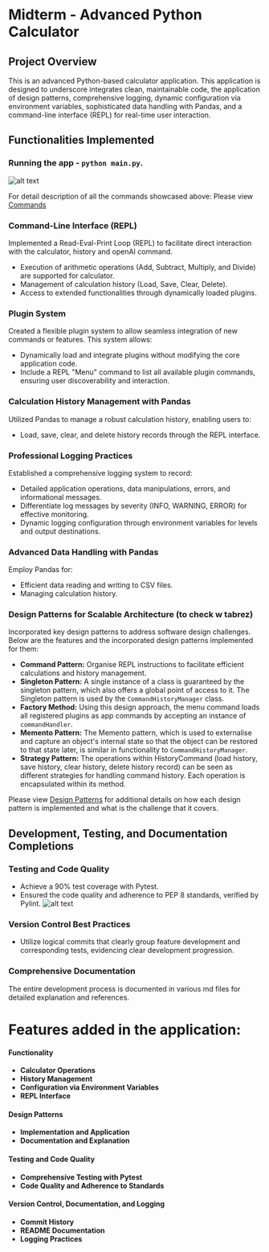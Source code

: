 # Midterm - Advanced Python Calculator

## Project Overview
This is an advanced Python-based calculator application. This application is designed to underscore integrates clean, maintainable code, the application of design patterns, comprehensive logging, dynamic configuration via environment variables, sophisticated data handling with Pandas, and a command-line interface (REPL) for real-time user interaction.

## Functionalities Implemented
### Running the app - `python main.py`.

![alt text](<md-docs/Screenshot 2024-03-29 at 7.11.42 PM.png>)

For detail description of all the commands showcased above: Please view [Commands](md-docs/commands.md)

### Command-Line Interface (REPL)
Implemented a Read-Eval-Print Loop (REPL) to facilitate direct interaction with the calculator, history and openAI command.
- Execution of arithmetic operations (Add, Subtract, Multiply, and Divide) are supported for calculator.
- Management of calculation history (Load, Save, Clear, Delete).
- Access to extended functionalities through dynamically loaded plugins.

### Plugin System
Created a flexible plugin system to allow seamless integration of new commands or features. This system allows:
- Dynamically load and integrate plugins without modifying the core application code.
- Include a REPL  "Menu" command to list all available plugin commands, ensuring user discoverability and interaction. 

### Calculation History Management with Pandas
Utilized Pandas to manage a robust calculation history, enabling users to:
- Load, save, clear, and delete history records through the REPL interface.

### Professional Logging Practices
Established a comprehensive logging system to record:
- Detailed application operations, data manipulations, errors, and informational messages.
- Differentiate log messages by severity (INFO, WARNING, ERROR) for effective monitoring.
- Dynamic logging configuration through environment variables for levels and output destinations.

### Advanced Data Handling with Pandas
Employ Pandas for:
- Efficient data reading and writing to CSV files.
- Managing calculation history.

### Design Patterns for Scalable Architecture (to check w tabrez)
Incorporated key design patterns to address software design challenges. Below are the features and the incorporated design patterns implemented for them:
- **Command Pattern:** Organise REPL instructions to facilitate efficient calculations and history management.
- **Singleton Pattern:** A single instance of a class is guaranteed by the singleton pattern, which also offers a global point of access to it. The Singleton pattern is used by the `CommandHistoryManager` class.
- **Factory Method:** Using this design approach, the menu command loads all registered plugins as app commands by accepting an instance of `commandHandler`.
- **Memento Pattern:** The Memento pattern, which is used to externalise and capture an object's internal state so that the object can be restored to that state later, is similar in functionality to `CommandHistoryManager`.
- **Strategy Pattern:** The operations within HistoryCommand (load history, save history, clear history, delete history record) can be seen as different strategies for handling command history. Each operation is encapsulated within its method.

Please view [Design Patterns](md-docs/designpattern.md) for additional details on how each design pattern is implemented and what is the challenge that it covers.


## Development, Testing, and Documentation Completions
### Testing and Code Quality
- Achieve a 90% test coverage with Pytest.
- Ensured the code quality and adherence to PEP 8 standards, verified by Pylint.
![alt text](<md-docs/Screenshot 2024-03-29 at 7.13.53 PM.png>)

### Version Control Best Practices
- Utilize logical commits that clearly group feature development and corresponding tests, evidencing clear development progression.

### Comprehensive Documentation
The entire development process is documented in various md files for detailed explanation and references.


# Features added in the application:
#### Functionality
- **Calculator Operations**
- **History Management**
- **Configuration via Environment Variables**
- **REPL Interface**

#### Design Patterns
- **Implementation and Application**
- **Documentation and Explanation**

#### Testing and Code Quality
- **Comprehensive Testing with Pytest**
- **Code Quality and Adherence to Standards**

#### Version Control, Documentation, and Logging
- **Commit History**
- **README Documentation**
- **Logging Practices**